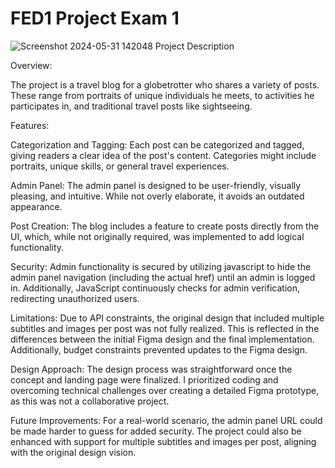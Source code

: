 # FED1 Project Exam 1

![Screenshot 2024-05-31 142048](https://github.com/benjaminskarding/CA/assets/127968874/6aba9e26-f593-478b-b0bb-865a9a51bd90)
Project Description

Overview:

The project is a travel blog for a globetrotter who shares a variety of posts. These range from portraits of unique individuals he meets, to activities he participates in, and traditional travel posts like sightseeing.


Features:

Categorization and Tagging: Each post can be categorized and tagged, giving readers a clear idea of the post's content. Categories might include portraits, unique skills, or general travel experiences.

Admin Panel: The admin panel is designed to be user-friendly, visually pleasing, and intuitive. While not overly elaborate, it avoids an outdated appearance.

Post Creation: The blog includes a feature to create posts directly from the UI, which, while not originally required, was implemented to add logical functionality.

Security: Admin functionality is secured by utilizing javascript to hide the admin panel navigation (including the actual href) until an admin is logged in. Additionally, JavaScript continuously checks for admin verification, redirecting unauthorized users.



Limitations:
Due to API constraints, the original design that included multiple subtitles and images per post was not fully realized. This is reflected in the differences between the initial Figma design and the final implementation. Additionally, budget constraints prevented updates to the Figma design.


Design Approach:
The design process was straightforward once the concept and landing page were finalized. I prioritized coding and overcoming technical challenges over creating a detailed Figma prototype, as this was not a collaborative project.


Future Improvements:
For a real-world scenario, the admin panel URL could be made harder to guess for added security. The project could also be enhanced with support for multiple subtitles and images per post, aligning with the original design vision.
